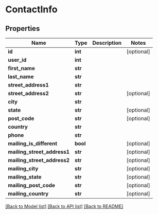 # ContactInfo

## Properties
Name | Type | Description | Notes
------------ | ------------- | ------------- | -------------
**id** | **int** |  | [optional] 
**user_id** | **int** |  | 
**first_name** | **str** |  | 
**last_name** | **str** |  | 
**street_address1** | **str** |  | 
**street_address2** | **str** |  | [optional] 
**city** | **str** |  | 
**state** | **str** |  | [optional] 
**post_code** | **str** |  | [optional] 
**country** | **str** |  | 
**phone** | **str** |  | 
**mailing_is_different** | **bool** |  | [optional] 
**mailing_street_address1** | **str** |  | [optional] 
**mailing_street_address2** | **str** |  | [optional] 
**mailing_city** | **str** |  | [optional] 
**mailing_state** | **str** |  | [optional] 
**mailing_post_code** | **str** |  | [optional] 
**mailing_country** | **str** |  | [optional] 

[[Back to Model list]](../README.md#documentation-for-models) [[Back to API list]](../README.md#documentation-for-api-endpoints) [[Back to README]](../README.md)

